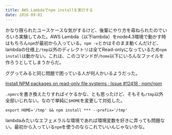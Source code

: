 ```yaml
---
title: AWS Lambdaでnpm installを実行する
date: 2016-09-01
---
```


かなり限られたユースケースな気がするけど、後輩にやり方を尋ねられたのでいろいろ実験してみた。AWS Lambda（以下lambda）をnode4.3環境で動かす時はもちろん`npm`が最初から入っている。`npm -v`とかはそのまま動くんだけど、lambdaの仕様上`/tmp`以外のディレクトリは全てRead-onlyになっているため`npm install`は動かない。これは、このコマンドが`/home`以下にいろんなファイルを作ろうとしてしまうからだ。

ググってみると同じ問題で困っている人が何人かいるようだった。

[Install NPM packages on read-only file systems · Issue #12418 · npm/npm](https://github.com/npm/npm/issues/12418)

`.npmrc`を書き換えたりすればイケるかな、とも思ったけど、そもそも`/tmp`以外全部いじれない。なので単純に`$HOME`を変更して対処した。

```
export HOME='/tmp' && npm install *** --prefix='/tmp'
```

lambdaみたいなエフェメラルな環境であれば環境変数を好きに弄っても問題ない。最初から入っている`npm`を使うのならこれでいいんじゃないかな。
